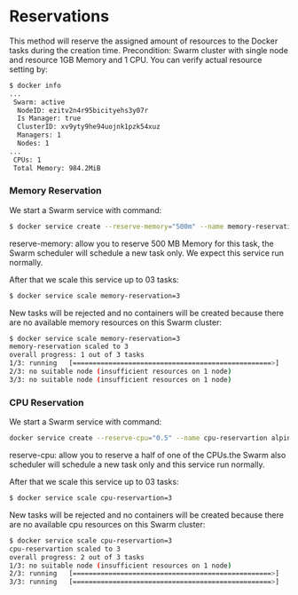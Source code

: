 # Reservations
This method will reserve the assigned amount of resources to the Docker tasks during the creation time. 
Precondition: Swarm cluster with single node and resource 1GB Memory and 1 CPU.
You can verify actual resource setting by:
```sh
$ docker info
...
 Swarm: active
  NodeID: ezitv2n4r95bicityehs3y07r
  Is Manager: true
  ClusterID: xv9yty9he94uojnk1pzk54xuz
  Managers: 1
  Nodes: 1
...
 CPUs: 1
 Total Memory: 984.2MiB
```

### Memory Reservation
We start a Swarm service with command:
```sh
$ docker service create --reserve-memory="500m" --name memory-reservation alpine ping 8.8.8.8
```
reserve-memory: allow you to reserve 500 MB Memory for this task, the Swarm scheduler will schedule a new task only. We expect this service run normally.

After that we scale this service up to 03 tasks:
```sh
$ docker service scale memory-reservation=3
```
New tasks will be rejected and no containers will be created because there are no available memory resources on this Swarm cluster:
```sh
$ docker service scale memory-reservation=3
memory-reservation scaled to 3
overall progress: 1 out of 3 tasks 
1/3: running   [==================================================>] 
2/3: no suitable node (insufficient resources on 1 node) 
3/3: no suitable node (insufficient resources on 1 node)
```

### CPU Reservation
We start a Swarm service with command:
```sh
docker service create --reserve-cpu="0.5" --name cpu-reservartion alpine ping 8.8.8.8
```
reserve-cpu: allow you to reserve a half of one of the CPUs.the Swarm also scheduler will schedule a new task only and this service run normally.

After that we scale this service up to 03 tasks:
```sh
$ docker service scale cpu-reservartion=3
```
New tasks will be rejected and no containers will be created because there are no available cpu resources on this Swarm cluster:
```sh
$ docker service scale cpu-reservartion=3
cpu-reservartion scaled to 3
overall progress: 2 out of 3 tasks 
1/3: no suitable node (insufficient resources on 1 node) 
2/3: running   [==================================================>] 
3/3: running   [==================================================>] 
```